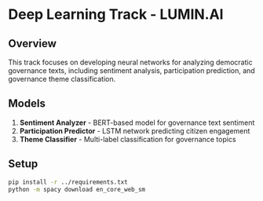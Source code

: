 # Deep Learning Track - LUMIN.AI

## Overview
This track focuses on developing neural networks for analyzing democratic governance texts, including sentiment analysis, participation prediction, and governance theme classification.

## Models
1. **Sentiment Analyzer** - BERT-based model for governance text sentiment
2. **Participation Predictor** - LSTM network predicting citizen engagement
3. **Theme Classifier** - Multi-label classification for governance topics

## Setup
```bash
pip install -r ../requirements.txt
python -m spacy download en_core_web_sm
